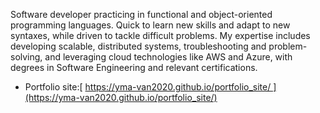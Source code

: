 Software developer practicing in functional and object-oriented programming languages. Quick to learn new skills and adapt to new syntaxes, while driven to tackle difficult problems. My expertise includes developing scalable, distributed systems, troubleshooting and problem-solving, and leveraging cloud technologies like AWS and Azure, with degrees in Software Engineering and relevant certifications.

* Portfolio site:[ https://yma-van2020.github.io/portfolio_site/ ](https://yma-van2020.github.io/portfolio_site/) 
